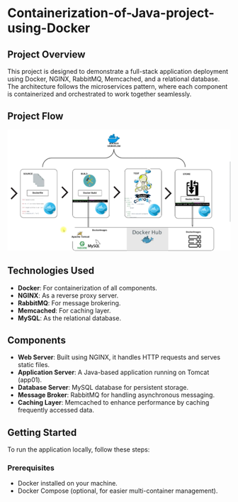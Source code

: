 # Containerization-of-Java-project-using-Docker

## Project Overview
This project is designed to demonstrate a full-stack application deployment using Docker, NGINX, RabbitMQ, Memcached, and a relational database. The architecture follows the microservices pattern, where each component is containerized and orchestrated to work together seamlessly.

## Project Flow
![Project Flow](project-flow.png)

## Technologies Used
- **Docker**: For containerization of all components.
- **NGINX**: As a reverse proxy server.
- **RabbitMQ**: For message brokering.
- **Memcached**: For caching layer.
- **MySQL**: As the relational database.

## Components
- **Web Server**: Built using NGINX, it handles HTTP requests and serves static files.
- **Application Server**: A Java-based application running on Tomcat (app01).
- **Database Server**: MySQL database for persistent storage.
- **Message Broker**: RabbitMQ for handling asynchronous messaging.
- **Caching Layer**: Memcached to enhance performance by caching frequently accessed data.

## Getting Started
To run the application locally, follow these steps:

### Prerequisites
- Docker installed on your machine.
- Docker Compose (optional, for easier multi-container management).
